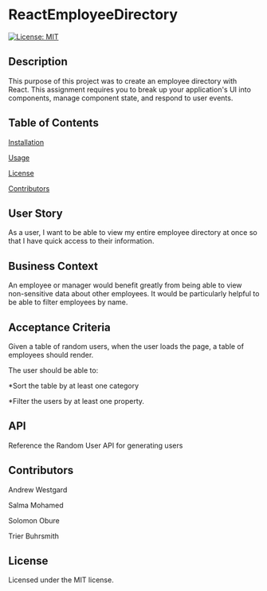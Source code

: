 # ReactEmployeeDirectory

[![License: MIT](https://img.shields.io/badge/License-MIT-blue.svg)](https://opensource.org/licenses/MIT)

## Description

This purpose of this project was to create an employee directory with React. This assignment requires you to break up your application's UI into components, manage component state, and respond to user events.

## Table of Contents
  
[Installation](#installation)
  
[Usage](#usage)
  
[License](#license)

[Contributors](#contributors)


## User Story

As a user, I want to be able to view my entire employee directory at once so that I have quick access to their information.

## Business Context

An employee or manager would benefit greatly from being able to view non-sensitive data about other employees. It would be particularly helpful to be able to filter employees by name.
  
## Acceptance Criteria 

Given a table of random users, when the user loads the page, a table of employees should render.

The user should be able to:

*Sort the table by at least one category

*Filter the users by at least one property.

## API

Reference the Random User API for generating users

## Contributors

Andrew Westgard

Salma Mohamed

Solomon Obure 

Trier Buhrsmith

## License 
  
Licensed under the MIT license. 